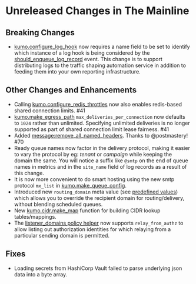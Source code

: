 # Unreleased Changes in The Mainline

## Breaking Changes
* [kumo.configure_log_hook](../reference/kumo/configure_log_hook.md) now requires
  a name field to be set to identify which instance of a log hook is being considered
  by the [should_enqueue_log_record](../reference/events/should_enqueue_log_record.md) event.
  This change is to support distributing logs to the traffic shaping automation
  service in addition to feeding them into your own reporting infrastructure.

## Other Changes and Enhancements
* Calling
  [kumo.configure_redis_throttles](../reference/kumo/configure_redis_throttles.md)
  now also enables redis-based shared connection limits. #41
* [kumo.make_egress_path](../reference/kumo/make_egress_path.md)
  `max_deliveries_per_connection` now defaults to `1024` rather than unlimited.
  Specifying unlimited deliveries is no longer supported as part of shared
  connection limit lease fairness. #41
* Added
  [message:remove_all_named_headers](../reference/message/remove_all_named_headers.md).
  Thanks to @postmastery! #70
* Ready queue names now factor in the delivery protocol, making it easier to vary
  the protocol by eg: *tenant* or *campaign* while keeping the domain the same.
  You will notice a suffix like `@smtp` on the end of queue names in metrics
  and in the `site_name` field of log records as a result of this change.
* It is now more convenient to do smart hosting using the new smtp protocol `mx_list`
  in [kumo.make_queue_config](../reference/kumo/make_queue_config.md).
* Introduced new `routing_domain` meta value (see [predefined
  values](../reference/message/set_meta.md)) which allows you to override the recipient
  domain for routing/delivery, without blending scheduled queues.
* New [kumo.cidr.make_map](../reference/kumo.cidr/make_map.md) function for
  building CIDR lookup tables/mappings.
* The [listener_domains policy
  helper](../userguide/configuration/domains.md#using-the-listener_domainslua-policy-helper)
  now supports `relay_from_authz` to allow listing out authorization identities
  for which relaying from a particular sending domain is permitted.

## Fixes
* Loading secrets from HashiCorp Vault failed to parse underlying json data into
  a byte array.

